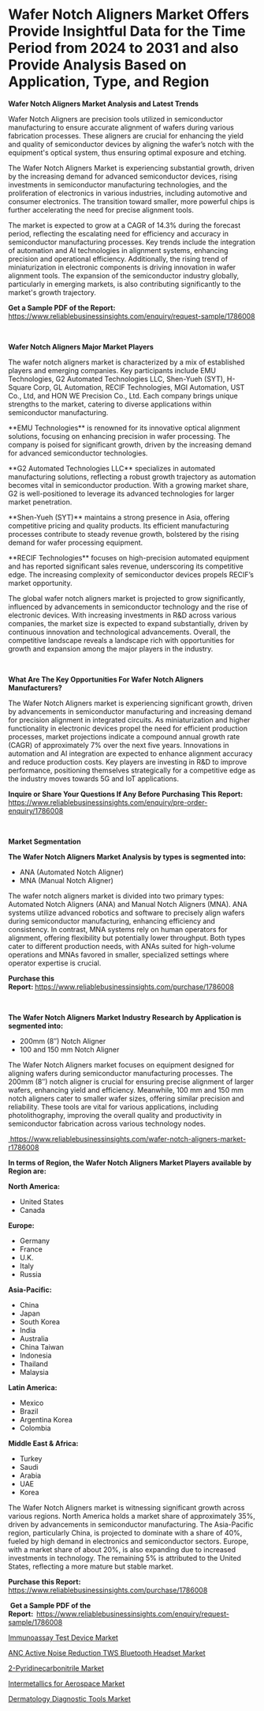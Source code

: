 <p><h1>Wafer Notch Aligners Market Offers Provide Insightful Data for the Time Period from 2024 to 2031 and also Provide Analysis Based on Application, Type, and Region</h1></p><p><strong>Wafer Notch Aligners Market Analysis and Latest Trends</strong></p>
<p><p>Wafer Notch Aligners are precision tools utilized in semiconductor manufacturing to ensure accurate alignment of wafers during various fabrication processes. These aligners are crucial for enhancing the yield and quality of semiconductor devices by aligning the wafer’s notch with the equipment's optical system, thus ensuring optimal exposure and etching.</p><p>The Wafer Notch Aligners Market is experiencing substantial growth, driven by the increasing demand for advanced semiconductor devices, rising investments in semiconductor manufacturing technologies, and the proliferation of electronics in various industries, including automotive and consumer electronics. The transition toward smaller, more powerful chips is further accelerating the need for precise alignment tools.</p><p>The market is expected to grow at a CAGR of 14.3% during the forecast period, reflecting the escalating need for efficiency and accuracy in semiconductor manufacturing processes. Key trends include the integration of automation and AI technologies in alignment systems, enhancing precision and operational efficiency. Additionally, the rising trend of miniaturization in electronic components is driving innovation in wafer alignment tools. The expansion of the semiconductor industry globally, particularly in emerging markets, is also contributing significantly to the market's growth trajectory.</p></p>
<p><strong>Get a Sample PDF of the Report:&nbsp;</strong> <a href="https://www.reliablebusinessinsights.com/enquiry/request-sample/1786008?utm_campaign=1476&utm_medium=2&utm_source=Github&utm_content=ia&utm_term=13102024&utm_id=wafer-notch-aligners">https://www.reliablebusinessinsights.com/enquiry/request-sample/1786008</a></p>
<p>&nbsp;</p>
<p><strong>Wafer Notch Aligners Major Market Players</strong></p>
<p><p>The wafer notch aligners market is characterized by a mix of established players and emerging companies. Key participants include EMU Technologies, G2 Automated Technologies LLC, Shen-Yueh (SYT), H-Square Corp, GL Automation, RECIF Technologies, MGI Automation, UST Co., Ltd, and HON WE Precision Co., Ltd. Each company brings unique strengths to the market, catering to diverse applications within semiconductor manufacturing.</p><p>**EMU Technologies** is renowned for its innovative optical alignment solutions, focusing on enhancing precision in wafer processing. The company is poised for significant growth, driven by the increasing demand for advanced semiconductor technologies. </p><p>**G2 Automated Technologies LLC** specializes in automated manufacturing solutions, reflecting a robust growth trajectory as automation becomes vital in semiconductor production. With a growing market share, G2 is well-positioned to leverage its advanced technologies for larger market penetration.</p><p>**Shen-Yueh (SYT)** maintains a strong presence in Asia, offering competitive pricing and quality products. Its efficient manufacturing processes contribute to steady revenue growth, bolstered by the rising demand for wafer processing equipment.</p><p>**RECIF Technologies** focuses on high-precision automated equipment and has reported significant sales revenue, underscoring its competitive edge. The increasing complexity of semiconductor devices propels RECIF’s market opportunity.</p><p>The global wafer notch aligners market is projected to grow significantly, influenced by advancements in semiconductor technology and the rise of electronic devices. With increasing investments in R&D across various companies, the market size is expected to expand substantially, driven by continuous innovation and technological advancements. Overall, the competitive landscape reveals a landscape rich with opportunities for growth and expansion among the major players in the industry.</p></p>
<p>&nbsp;</p>
<p><strong>What Are The Key Opportunities For Wafer Notch Aligners Manufacturers?</strong></p>
<p><p>The Wafer Notch Aligners market is experiencing significant growth, driven by advancements in semiconductor manufacturing and increasing demand for precision alignment in integrated circuits. As miniaturization and higher functionality in electronic devices propel the need for efficient production processes, market projections indicate a compound annual growth rate (CAGR) of approximately 7% over the next five years. Innovations in automation and AI integration are expected to enhance alignment accuracy and reduce production costs. Key players are investing in R&D to improve performance, positioning themselves strategically for a competitive edge as the industry moves towards 5G and IoT applications.</p></p>
<p><strong>Inquire or Share Your Questions If Any Before Purchasing This Report:</strong> <a href="https://www.reliablebusinessinsights.com/enquiry/pre-order-enquiry/1786008?utm_campaign=1476&utm_medium=2&utm_source=Github&utm_content=ia&utm_term=13102024&utm_id=wafer-notch-aligners">https://www.reliablebusinessinsights.com/enquiry/pre-order-enquiry/1786008</a></p>
<p>&nbsp;</p>
<p><strong>Market Segmentation</strong></p>
<p><strong>The Wafer Notch Aligners Market Analysis by types is segmented into:</strong></p>
<p><ul><li>ANA (Automated Notch Aligner)</li><li>MNA (Manual Notch Aligner)</li></ul></p>
<p><p>The wafer notch aligners market is divided into two primary types: Automated Notch Aligners (ANA) and Manual Notch Aligners (MNA). ANA systems utilize advanced robotics and software to precisely align wafers during semiconductor manufacturing, enhancing efficiency and consistency. In contrast, MNA systems rely on human operators for alignment, offering flexibility but potentially lower throughput. Both types cater to different production needs, with ANAs suited for high-volume operations and MNAs favored in smaller, specialized settings where operator expertise is crucial.</p></p>
<p><strong>Purchase this Report:&nbsp;</strong><a href="https://www.reliablebusinessinsights.com/purchase/1786008?utm_campaign=1476&utm_medium=2&utm_source=Github&utm_content=ia&utm_term=13102024&utm_id=wafer-notch-aligners">https://www.reliablebusinessinsights.com/purchase/1786008</a></p>
<p>&nbsp;</p>
<p><strong>The Wafer Notch Aligners Market Industry Research by Application is segmented into:</strong></p>
<p><ul><li>200mm (8″) Notch Aligner</li><li>100 and 150 mm Notch Aligner</li></ul></p>
<p><p>The Wafer Notch Aligners market focuses on equipment designed for aligning wafers during semiconductor manufacturing processes. The 200mm (8″) notch aligner is crucial for ensuring precise alignment of larger wafers, enhancing yield and efficiency. Meanwhile, 100 mm and 150 mm notch aligners cater to smaller wafer sizes, offering similar precision and reliability. These tools are vital for various applications, including photolithography, improving the overall quality and productivity in semiconductor fabrication across various technology nodes.</p></p>
<p><a href="https://www.reliablebusinessinsights.com/wafer-notch-aligners-market-r1786008?utm_campaign=1476&utm_medium=2&utm_source=Github&utm_content=ia&utm_term=13102024&utm_id=wafer-notch-aligners">&nbsp;https://www.reliablebusinessinsights.com/wafer-notch-aligners-market-r1786008</a></p>
<p><strong>In terms of Region, the Wafer Notch Aligners Market Players available by Region are:</strong></p>
<p>
    <p> <strong> North America: </strong>
        <ul>
            <li>United States</li>
            <li>Canada</li>
        </ul>
        </p> 
    <p> <strong> Europe: </strong>
        <ul>
            <li>Germany</li>
            <li>France</li>
            <li>U.K.</li>
            <li>Italy</li>
            <li>Russia</li>
        </ul>
        </p> 
    <p> <strong> Asia-Pacific: </strong>
        <ul>
            <li>China</li>
            <li>Japan</li>
            <li>South Korea</li>
            <li>India</li>
            <li>Australia</li>
            <li>China Taiwan</li>
            <li>Indonesia</li>
            <li>Thailand</li>
            <li>Malaysia</li>
        </ul>
        </p> 
    <p> <strong> Latin America: </strong>
        <ul>
            <li>Mexico</li>
            <li>Brazil</li>
            <li>Argentina Korea</li>
            <li>Colombia</li>
        </ul>
        </p> 
    <p> <strong> Middle East & Africa: </strong>
        <ul>
            <li>Turkey</li>
            <li>Saudi</li>
            <li>Arabia</li>
            <li>UAE</li>
            <li>Korea</li>
        </ul>
    </p>
    </p>
<p><p>The Wafer Notch Aligners market is witnessing significant growth across various regions. North America holds a market share of approximately 35%, driven by advancements in semiconductor manufacturing. The Asia-Pacific region, particularly China, is projected to dominate with a share of 40%, fueled by high demand in electronics and semiconductor sectors. Europe, with a market share of about 20%, is also expanding due to increased investments in technology. The remaining 5% is attributed to the United States, reflecting a more mature but stable market.</p></p>
<p><strong>Purchase this Report: </strong><a href="https://www.reliablebusinessinsights.com/purchase/1786008?utm_campaign=1476&utm_medium=2&utm_source=Github&utm_content=ia&utm_term=13102024&utm_id=wafer-notch-aligners">https://www.reliablebusinessinsights.com/purchase/1786008</a></p>
<p>&nbsp;<strong>Get a Sample PDF of the Report:&nbsp;&nbsp;</strong><a href="https://www.reliablebusinessinsights.com/enquiry/request-sample/1786008?utm_campaign=1476&utm_medium=2&utm_source=Github&utm_content=ia&utm_term=13102024&utm_id=wafer-notch-aligners">https://www.reliablebusinessinsights.com/enquiry/request-sample/1786008</a></p>
<p><strong></strong></p>
<p><p><a href="https://www.linkedin.com/pulse/global-immunoassay-test-device-market-focus-application-p89he?utm_campaign=1476&utm_medium=2&utm_source=Github&utm_content=ia&utm_term=13102024&utm_id=wafer-notch-aligners">Immunoassay Test Device Market</a></p><p><a href="https://www.linkedin.com/pulse/regulatory-landscape-its-influence-global-anc-active-noise-z7ehe?utm_campaign=1476&utm_medium=2&utm_source=Github&utm_content=ia&utm_term=13102024&utm_id=wafer-notch-aligners">ANC Active Noise Reduction TWS Bluetooth Headset Market</a></p><p><a href="https://www.linkedin.com/pulse/2-pyridinecarbonitrile-market-ecosystem-competitive-landscape-kauhf?utm_campaign=1476&utm_medium=2&utm_source=Github&utm_content=ia&utm_term=13102024&utm_id=wafer-notch-aligners">2-Pyridinecarbonitrile Market</a></p><p><a href="https://www.linkedin.com/pulse/global-intermetallics-aerospace-market-landscape-future-utqmf?utm_campaign=1476&utm_medium=2&utm_source=Github&utm_content=ia&utm_term=13102024&utm_id=wafer-notch-aligners">Intermetallics for Aerospace Market</a></p><p><a href="https://www.linkedin.com/pulse/dermatology-diagnostic-tools-mosaic-piecing-together-global-31ape?utm_campaign=1476&utm_medium=2&utm_source=Github&utm_content=ia&utm_term=13102024&utm_id=wafer-notch-aligners">Dermatology Diagnostic Tools Market</a></p></p>